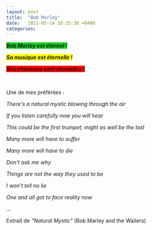 ```yaml
---
layout: post
title:  "Bob Marley"
date:   2021-05-14 18:25:30 +0400
categories: 
---
```


<span style="background: #14d022">***Bob Marley est éternel !***</span>

<span style="background: yellow">***Sa musique est éternelle !***</span>

<span style="background: red">***Ses chansons sont éternelles !***</span>


<br>

Une de mes préférées :


*There's a natural mystic blowing through the air*

*If you listen carefully now you will hear*

*This could be the first trumpet, might as well be the last*

*Many more will have to suffer*

*Many more will have to die*

*Don't ask me why*

*Things are not the way they used to be*

*I won't tell no lie*

*One and all got to face reality now*

...


Extrait de *"Natural Mystic"* (Bob Marley and the Wailers)